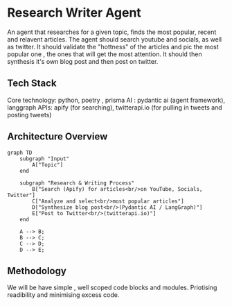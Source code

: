# Research Writer Agent

An agent that researches for a given topic, finds the most popular, recent and relavent articles.
The agent should search youtube and socials, as well as twitter. 
It should validate the "hottness" of the articles and pic the most popular one , the ones that will get the most attention.
It should then synthesis it's own blog post and then post on twitter. 


## Tech Stack 

Core technology: python, poetry , prisma
AI : pydantic ai (agent framework), langgraph
APIs: apify (for searching), twitterapi.io (for pulling in tweets and posting tweets)

## Architecture Overview

```mermaid
graph TD
    subgraph "Input"
        A["Topic"]
    end

    subgraph "Research & Writing Process"
        B["Search (Apify) for articles<br/>on YouTube, Socials, Twitter"]
        C["Analyze and select<br/>most popular articles"]
        D["Synthesize blog post<br/>(Pydantic AI / LangGraph)"]
        E["Post to Twitter<br/>(twitterapi.io)"]
    end

    A --> B;
    B --> C;
    C --> D;
    D --> E;
```

## Methodology

We will be have simple , well scoped code blocks and modules. Priotising readibility and minimising excess code. 

